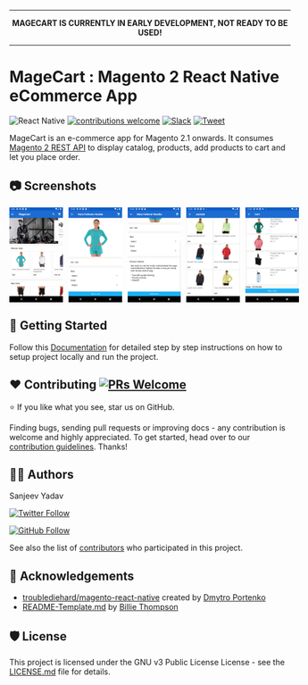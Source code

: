 <hr>
<p align="center">
  <b>MAGECART IS CURRENTLY IN EARLY DEVELOPMENT, NOT READY TO BE USED!</b>
</p>
<hr>

# MageCart : Magento 2 React Native eCommerce App

![React Native](https://img.shields.io/badge/react--native-0.61.2-brightgreen)
[![contributions welcome](https://img.shields.io/badge/contributions-welcome-brightgreen.svg?style=flat)](https://github.com/alexakasanjeev/magento_react_native/issues)
[![Slack](https://img.shields.io/badge/chat-on%20slack-informational.svg)](https://join.slack.com/t/magecart/shared_invite/enQtNjU5MTc5ODM4NjE0LTBjZThjMjg3Zjk0MzJlNGE1MDRkMDBlYThjNzA3NzRlMTViMGVhYzY1ZGUyOTIzZWQ1ZjAyMzk1OTIzZTFlMTM)
[![Tweet](https://img.shields.io/twitter/url/https/shields.io.svg?style=social)](https://twitter.com/intent/tweet?url=https%3A%2F%2Fgithub.com%2Falexakasanjeev%2Fmagento_react_native&via=alexakasanjeev&text=MageCart%3A%20E-commerce%20app%20for%20Magento%202.x%20written%20in%20React%20Native) 


MageCart is an e-commerce app for Magento 2.1 onwards. It consumes [Magento 2 REST API](https://devdocs.magento.com/guides/v2.3/get-started/rest_front.html) to display catalog, products, add products to cart and let you place order.

## :camera: Screenshots

<div style="display:flex;" >
  <img  src="screenshots/1.png" width="19%" >
  <img style="margin-left:10px;" src="screenshots/2.png" width="19%" >
  <img style="margin-left:10px;" src="screenshots/3.png" width="19%" >
  <img style="margin-left:10px;" src="screenshots/4.png" width="19%" >
  <img style="margin-left:10px;" src="screenshots/5.png" width="19%" >
</div>

## 📲 Getting Started

Follow this [Documentation](https://github.com/alexakasanjeev/magento_react_native/wiki/Setup) for detailed step by step instructions on how to setup project locally and run the project.

## ❤️ Contributing [![PRs Welcome](https://img.shields.io/badge/PRs-welcome-brightgreen.svg?style=flat-square)](http://makeapullrequest.com) 

:star: If you like what you see, star us on GitHub.

Finding bugs, sending pull requests or improving docs - any contribution is welcome and highly appreciated. To get started, head over to our [contribution guidelines](CONTRIBUTING.md). Thanks!

## 👨‍💻 Authors

Sanjeev Yadav

[![Twitter Follow](https://img.shields.io/twitter/follow/alexakasanjeev.svg?style=social)](https://twitter.com/alexakasanjeev)

[![GitHub Follow](https://img.shields.io/github/followers/alexakasanjeev.svg?style=social&label=Follow)](https://github.com/alexakasanjeev)

See also the list of [contributors](https://github.com/alexakasanjeev/magento_react_native/contributors) who participated in this project.

## 📣 Acknowledgements

* [troublediehard/magento-react-native](https://github.com/troublediehard/magento-react-native) created by [Dmytro Portenko](https://github.com/troublediehard)
* [README-Template.md](https://gist.github.com/PurpleBooth/109311bb0361f32d87a2) by [Billie Thompson](https://github.com/PurpleBooth)

## 🛡 License

This project is licensed under the GNU v3 Public License License - see the [LICENSE.md](LICENSE.md) file for details.
